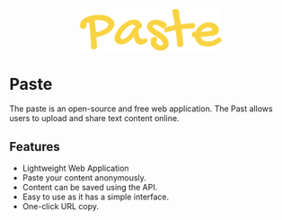 <p align="center">
<img alt="Paste" src="https://raw.githubusercontent.com/abhint/paste/master/static/img/paste.svg" width="50%">
<p align="center">

# Paste

The paste is an open-source and free web application. The Past allows users to upload and share text content online.

## Features
- Lightweight Web Application
- Paste your content anonymously.
- Content can be saved using the API.
- Easy to use as it has a simple interface. 
- One-click URL copy.